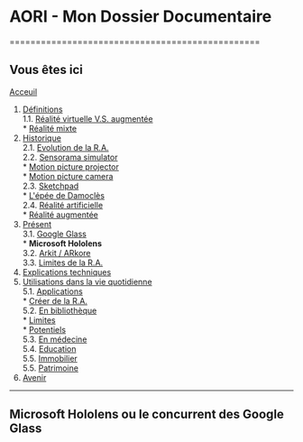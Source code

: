 # AORI - Mon Dossier Documentaire
================================================
## Vous êtes ici

[Acceuil](Introduction.md)  

1. [Définitions](Definition.md)  
  1.1. [Réalité virtuelle V.S. augmentée](vs.md)    
         * [Réalité mixte](mixed.md)  
2. [Historique](Histoire.md)  
  2.1. [Evolution de la R.A.](evolution.md)  
  2.2. [Sensorama simulator](sensorama.md)  
         * [Motion picture projector](premierei.md)   
         * [Motion picture camera](secondei.md)  
  2.3. [Sketchpad](logiciel.md)  
         * [L'épée de Damoclès](epee.md)  
  2.4. [Réalité artificielle](rearti.md)  
         * [Réalité augmentée](ra.md)  
3. [Présent](present.md)  
  3.1. [Google Glass](google.md)  
         * **Microsoft Hololens**  
  3.2. [Arkit / ARkore](os.md)  
  3.3. [Limites de la R.A.](limits.md)  
4. [Explications techniques](Fonctionnement.md)  
5. [Utilisations dans la vie quotidienne](utilisation.md)   
   5.1. [Applications](app.md)    
        * [Créer de la R.A.](creation.md)  
   5.2. [En bibliothèque](bibli.md)  
        * [Limites](bibliL.md)  
        * [Potentiels](potentielb.md)  
   5.3. [En médecine](medecine.md)    
   5.4. [Education ](education.md)  
   5.5. [Immobilier](immobilier.md)  
   5.5. [Patrimoine](patrimoine.md)    
 6. [Avenir](Avenir.md)  
 -----------------------------------------------
 
 **Microsoft Hololens** ou le concurrent des __Google Glass__
  -------------------------------------------------------------------------------------------------------------------------------------
